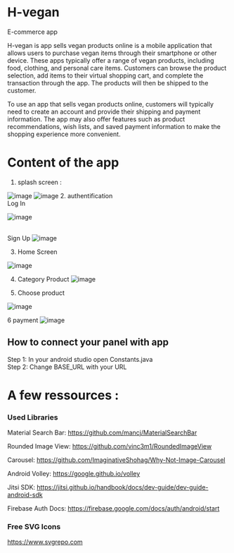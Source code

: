 # H-vegan
E-commerce app 

H-vegan is app sells vegan products online is a mobile application that allows users to purchase vegan items through their smartphone or other device. These apps typically offer a range of vegan products, including food, clothing, and personal care items. Customers can browse the product selection, add items to their virtual shopping cart, and complete the transaction through the app. The products will then be shipped to the customer.

To use an app that sells vegan products online, customers will typically need to create an account and provide their shipping and payment information. The app may also offer features such as product recommendations, wish lists, and saved payment information to make the shopping experience more convenient.

# Content of the app




1. splash screen :

![image](https://user-images.githubusercontent.com/104470002/210889850-64f4c6ee-e70f-447e-97a8-85bfbaf14c67.png)
![image](https://user-images.githubusercontent.com/104470002/210891208-e4d10473-ffb6-484a-b8ef-940c40607b92.png)
2. authentification <br />
Log In<br />

![image](https://user-images.githubusercontent.com/104470002/210896473-d96f7c9b-6b78-483e-acca-e5396733a753.png)

<br />Sign Up
![image](https://user-images.githubusercontent.com/104470002/210896317-d74b43a5-7def-4659-bd91-10ac3b57b397.png)

3. Home Screen

![image](https://user-images.githubusercontent.com/104470002/210896790-153a134f-e7b5-4360-9799-9483f642d7c4.png)

4. Category Product
![image](https://user-images.githubusercontent.com/104470002/210897101-7d26ce42-3810-4866-8f54-7083c6094222.png)


5. Choose product

![image](https://user-images.githubusercontent.com/104470002/210897453-e13aaafd-7f66-4cab-94c6-4c5840d8038b.png)

6 payment
![image](https://user-images.githubusercontent.com/104470002/210897578-9eb0c52d-45a0-4f0f-aee7-9265af7fd476.png)








## How to connect your panel with app <br />
Step 1: In your android studio open Constants.java<br/>
Step 2: Change BASE_URL with your URL


# A few ressources :



### Used Libraries
Material Search Bar: https://github.com/mancj/MaterialSearchBar

Rounded Image View: https://github.com/vinc3m1/RoundedImageView

Carousel: https://github.com/ImaginativeShohag/Why-Not-Image-Carousel

Android Volley: https://google.github.io/volley

Jitsi SDK: https://jitsi.github.io/handbook/docs/dev-guide/dev-guide-android-sdk

Firebase Auth Docs: https://firebase.google.com/docs/auth/android/start




### Free SVG Icons
https://www.svgrepo.com

